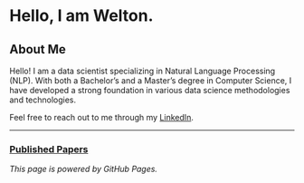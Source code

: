 # Hello, I am Welton.

## About Me

Hello! I am a data scientist specializing in Natural Language Processing (NLP). With both a Bachelor’s and a Master’s degree in Computer Science, I have developed a strong foundation in various data science methodologies and technologies.


Feel free to reach out to me through my [LinkedIn](https://www.linkedin.com/in/welton-augusto-santos/).

---

### [Published Papers](papers.md)


*This page is powered by GitHub Pages.*